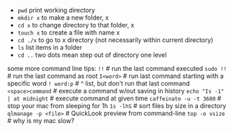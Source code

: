 
- ```pwd``` print working directory
- ```mkdir x``` to make a new folder, x
- ```cd x``` to change directory to that folder, x
- ```touch x``` to create a file with name x
- ```cd ./x``` to go to x directory (not necessarily within current directory)
- ```ls``` list items in a folder
- ```cd ..``` two dots mean step out of directory one level

some more command line tips:
`!!` # run the last command executed
`sudo !!` # run the last command as root
`I<word>` # run last command starting with a specific word
`! word:p` # ^ list, but don't run that last command
`<space>command` # execute a command w/out saving in history
`echo "Is -1" | at midnight` # execute command at given time
`caffeinate -u -t 3600` # stop your mac from sleeping for 1h
`1s -lhS` # sort files by size in a directory
`qlmanage -p <file>` # QuickLook preview from command-line
`top -o vsize` # why is my mac slow?
